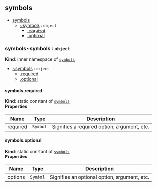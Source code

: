 <a name="module_symbols"></a>
## symbols

* [symbols](#module_symbols)
  * [~symbols](#module_symbols..symbols) : <code>object</code>
    * [.required](#module_symbols..symbols.required)
    * [.optional](#module_symbols..symbols.optional)

<a name="module_symbols..symbols"></a>
### symbols~symbols : <code>object</code>
**Kind**: inner namespace of <code>[symbols](#module_symbols)</code>  

* [~symbols](#module_symbols..symbols) : <code>object</code>
  * [.required](#module_symbols..symbols.required)
  * [.optional](#module_symbols..symbols.optional)

<a name="module_symbols..symbols.required"></a>
#### symbols.required
**Kind**: static constant of <code>[symbols](#module_symbols..symbols)</code>  
**Properties**

| Name | Type | Description |
| --- | --- | --- |
| required | <code>Symbol</code> | Signifies a required option, argument, etc. |

<a name="module_symbols..symbols.optional"></a>
#### symbols.optional
**Kind**: static constant of <code>[symbols](#module_symbols..symbols)</code>  
**Properties**

| Name | Type | Description |
| --- | --- | --- |
| options | <code>Symbol</code> | Signifies an optional option, argument, etc. |

